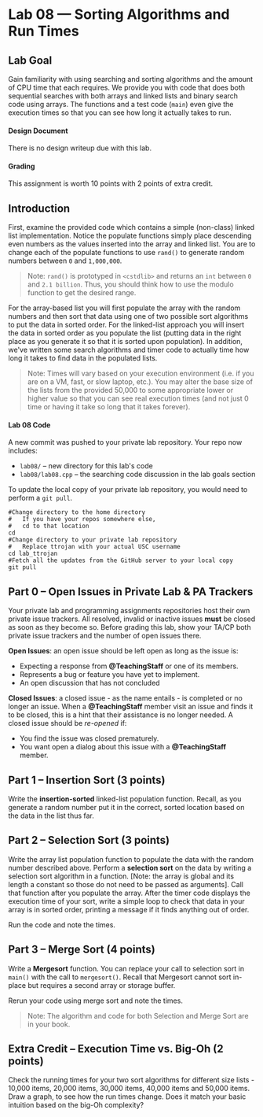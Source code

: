 # Lab 08 &mdash; Sorting Algorithms and Run Times

## Lab Goal
Gain familiarity with using searching and sorting algorithms and the amount of CPU time that each requires. We provide you with code that does both sequential searches with both arrays and linked lists and binary search code using arrays. The functions and a test code (`main`) even give the execution times so that you can see how long it actually takes to run.

#### Design Document
There is no design writeup due with this lab.

#### Grading
This assignment is worth 10 points with 2 points of extra credit.

## Introduction
First, examine the provided code which contains a simple (non-class) linked list implementation.  Notice the populate functions simply place descending even numbers as the values inserted into the array and linked list. You are to change each of the populate functions to use `rand()` to generate random numbers between `0` and `1,000,000`.
>Note: `rand()` is prototyped in `<cstdlib>` and returns an `int` between `0` and `2.1 billion`.  Thus, you should think how to use the modulo function to get the desired range.

For the array-based list you will first populate the array with the random numbers and then sort that data using one of two possible sort algorithms to put the data in sorted order. For the linked-list approach you will insert the data in sorted order as you populate the list (putting data in the right place as you generate it so that it is sorted upon population). In addition, we've written some search algorithms and timer code to actually time how long it takes to find data in the populated lists.
>Note: Times will vary based on your execution environment (i.e. if you are on a VM, fast, or slow laptop, etc.).  You may alter the base size of the lists from the provided 50,000 to some appropriate lower or higher value so that you can see real execution times (and not just 0 time or having it take so long that it takes forever).

#### Lab 08 Code
A new commit was pushed to your private lab repository. Your repo now includes:
  + `lab08/` &ndash; new directory for this lab's code
  + `lab08/lab08.cpp` &ndash; the searching code discussion in the lab goals section

To update the local copy of your private lab repository, you would need to perform a `git pull`.
```shell
#Change directory to the home directory
#   If you have your repos somewhere else,
#   cd to that location
cd
#Change directory to your private lab repository
#   Replace ttrojan with your actual USC username
cd lab_ttrojan
#Fetch all the updates from the GitHub server to your local copy
git pull
```

## Part 0 &ndash; Open Issues in Private Lab & PA Trackers
Your private lab and programming assignments repositories host their own private issue trackers. All resolved, invalid or inactive issues **must** be closed as soon as they become so. Before grading this lab, show your TA/CP both private issue trackers and the number of open issues there.

**Open Issues**: an open issue should be left open as long as the issue is:
  + Expecting a response from **@TeachingStaff** or one of its members.
  + Represents a bug or feature you have yet to implement.
  + An open discussion that has not concluded

**Closed Issues**: a closed issue - as the name entails - is completed or no longer an issue. When a **@TeachingStaff** member visit an issue and finds it to be closed, this is a hint that their assistance is no longer needed. A closed issue should be _re-opened_ if:
  + You find the issue was closed prematurely.
  + You want open a dialog about this issue with a **@TeachingStaff** member.

## Part 1 &ndash; Insertion Sort (3 points)
Write the **insertion-sorted** linked-list population function. Recall, as you generate a random number put it in the correct, sorted location based on the data in the list thus far.

## Part 2 &ndash; Selection Sort (3 points)
Write the array list population function to populate the data with the random number described above. Perform a **selection sort** on the data by writing a selection sort algorithm in a function. [Note: the array is global and its length a constant so those do not need to be passed as arguments]. Call that function after you populate the array.  After the timer code displays the execution time of your sort, write a simple loop to check that data in your array is in sorted order, printing a message if it finds anything out of order.

Run the code and note the times.

## Part 3 &ndash; Merge Sort (4 points)
Write a **Mergesort** function. You can replace your call to selection sort in `main()` with the call to `mergesort()`. Recall that Mergesort cannot sort in-place but requires a second array or storage buffer.

Rerun your code using merge sort and note the times.

>Note: The algorithm and code for both Selection and Merge Sort are in your book.

## Extra Credit &ndash; Execution Time vs. Big-Oh (2 points)
Check the running times for your two sort algorithms for different size lists - 10,000 items, 20,000 items, 30,000 items, 40,000 items and 50,000 items. Draw a graph, to see how the run times change. Does it match your basic intuition based on the big-Oh complexity?


